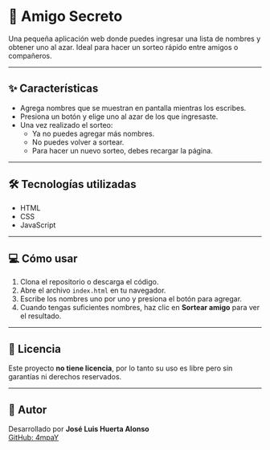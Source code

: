# 🎁 Amigo Secreto

Una pequeña aplicación web donde puedes ingresar una lista de nombres y obtener uno al azar. Ideal para hacer un sorteo rápido entre amigos o compañeros.

---

## ✨ Características

- Agrega nombres que se muestran en pantalla mientras los escribes.
- Presiona un botón y elige uno al azar de los que ingresaste.
- Una vez realizado el sorteo:
  - Ya no puedes agregar más nombres.
  - No puedes volver a sortear.
  - Para hacer un nuevo sorteo, debes recargar la página.

---

## 🛠️ Tecnologías utilizadas

- HTML
- CSS
- JavaScript

---

## 💻 Cómo usar

1. Clona el repositorio o descarga el código.
2. Abre el archivo `index.html` en tu navegador.
3. Escribe los nombres uno por uno y presiona el botón para agregar.
4. Cuando tengas suficientes nombres, haz clic en **Sortear amigo** para ver el resultado.

---

## 🚫 Licencia

Este proyecto **no tiene licencia**, por lo tanto su uso es libre pero sin garantías ni derechos reservados.

---

## 👤 Autor

Desarrollado por **José Luis Huerta Alonso**  
[GitHub: 4mpaY](https://github.com/4mpaY)